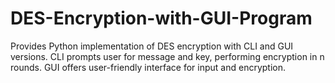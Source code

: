 # DES-Encryption-with-GUI-Program
Provides Python implementation of DES encryption with CLI and GUI versions. CLI prompts user for message and key, performing encryption in n rounds. GUI offers user-friendly interface for input and encryption.
